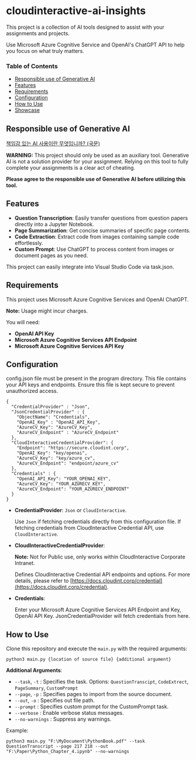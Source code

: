 # cloudinteractive-ai-insights
This project is a collection of AI tools designed to assist with your assignments and projects.

Use Microsoft Azure Cognitive Service and OpenAI's ChatGPT API to help you focus on what truly matters.




### Table of Contents
* [Responsible use of Generative AI](#responsible-use-of-generative-ai)
* [Features](#features)
* [Requirements](#requirements)
* [Configuration](#configuration)
* [How to Use](#how-to-use)
* [Showcase](#showcase)

## Responsible use of Generative AI

[책임감 있는 AI 사용이란 무엇입니까? (국문)](https://github.com/Coppermine-SP/Coppermine-SP/blob/main/ResponsibleUseOfAI_KR.md)

**WARNING:**
This project should only be used as an auxiliary tool. Generative AI is not a solution provider for your assignment. Relying on this tool to fully complete your assignments is a clear act of cheating. 

**Please agree to the responsible use of Generative AI before utilizing this tool.**

## Features
- **Question Transcription**:   Easily transfer questions from question papers directly into a Jupyter Notebook.
- **Page Summarization**:   Get concise summaries of specific page contents.
- **Code Extraction**:   Extract code from images containing sample code effortlessly.
- **Custom Prompt**:   Use ChatGPT to process content from images or document pages as you need.

This project can easily integrate into Visual Studio Code via task.json.
## Requirements
This project uses Microsoft Azure Cognitive Services and OpenAI ChatGPT. 

**Note:** Usage might incur charges.

You will need:
- **OpenAI API Key**
- **Microsoft Azure Cognitive Services API Endpoint**
- **Microsoft Azure Cognitive Services API Key**

## Configuration
config.json file must be present in the program directory.
This file contains your API keys and endpoints. Ensure this file is kept secure to prevent unauthorized access.

```
{
  "CredentialProvider" : "Json",
  "JsonCredentialProvider" : {
    "ObjectName": "Credentials",
    "OpenAI_Key" : "OpenAI_API_Key",
    "AzureCV_Key": "AzureCV_Key",
    "AzureCV_Endpoint" : "AzureCV_Endpoint"
  },
  "CloudInteractiveCredentialProvider": {
    "Endpoint": "https://secure.cloudint.corp",
    "OpenAI_Key": "key/openai",
    "AzureCV_Key": "key/azure_cv",
    "AzureCV_Endpoint": "endpoint/azure_cv"
  },
  "Credentials" : {
    "OpenAI_API_Key": "YOUR_OPENAI_KEY",
    "AzureCV_Key": "YOUR_AZURECV_KEY",
    "AzureCV_Endpoint": "YOUR_AZURECV_ENDPOINT"
  }
}
```

- **CredentialProvider**: `Json` or `CloudInteractive`.
  
  Use `Json` if fetching credentials directly from this configuration file.
  If fetching credentials from CloudInteractive Credential API, use `CloudInteractive`.

- **CloudInteractiveCredentialProvider**:
  
  **Note:** Not for Public use, only works within CloudInteractive Corporate Intranet.
  
  Defines CloudInteractive Credential API endpoints and options.
  For more details, please refer to [https://docs.cloudint.corp/credential](https://docs.cloudint.corp/credential).
  
- **Credentials**:

  Enter your Microsoft Azure Cognitive Services API Endpoint and Key, OpenAI API Key. JsonCredentialProvider will fetch credentials from here.
  
## How to Use
Clone this repository and execute the `main.py` with the required arguments:
```
python3 main.py {location of source file} {additional argument}
```
**Additional Arguments**:
- `--task`, `-t` : Specifies the task.   Options: `QuestionTranscipt`, `CodeExtrect`, `PageSummary`, `CustomPrompt`
- `--page`, `-p` : Specifies pages to import from the source document.
- `--out`, `-o` : Specifies out file path.
- `--prompt` : Specifies custom prompt for the CustomPrompt task.
- `--verbose` : Enable verbose status messages.
- `--no-warnings` : Suppress any warnings.


Example:
```
python3 main.py "F:\MyDocument\PythonBook.pdf" --task QuestionTranscript --page 217 218 --out "F:\Paper\Python_Chapter_4.ipynb" --no-warnings
```
  
